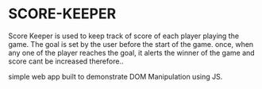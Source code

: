 # SCORE-KEEPER
Score Keeper is used to keep track of score of each player playing the game.
The goal is set by the user before the start of the game.
once, when any one of the player reaches the goal, it alerts the winner of the game and score cant be increased therefore..

simple web app built to demonstrate DOM Manipulation using JS.
